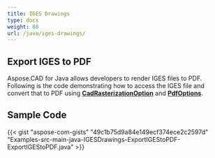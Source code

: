 ```yaml
---
title: IGES Drawings
type: docs
weight: 80
url: /java/iges-drawings/
---
```


## **Export IGES to PDF**

Aspose.CAD for Java allows developers to render IGES files to PDF. Following is the code demonstrating how to access the IGES file and convert that to PDF using [**CadRasterizationOption**](https://reference.aspose.com/cad/java/com.aspose.cad.imageoptions/CadRasterizationOptions) and [**PdfOptions**](https://reference.aspose.com/cad/java/com.aspose.cad.imageoptions/PdfOptions).

## Sample Code

{{< gist "aspose-com-gists" "49c1b75d9a84e149ecf374ece2c2597d" "Examples-src-main-java-IGESDrawings-ExportIGEStoPDF-ExportIGEStoPDF.java" >}}
